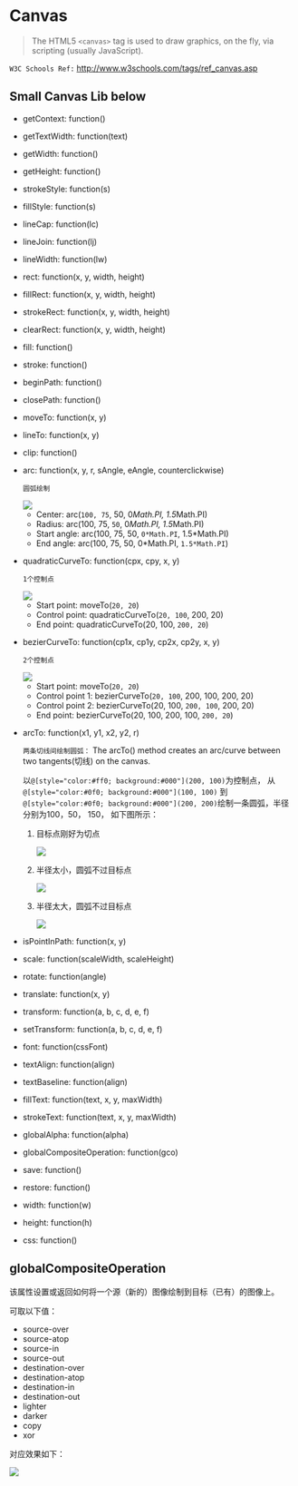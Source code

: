 # Canvas

> The HTML5 `<canvas>` tag is used to draw graphics, on the fly, via scripting (usually JavaScript). 

`W3C Schools Ref:` http://www.w3schools.com/tags/ref_canvas.asp

## Small Canvas Lib below

* getContext: function()
* getTextWidth: function(text)
* getWidth: function()
* getHeight: function()

* strokeStyle: function(s)
* fillStyle: function(s)
* lineCap: function(lc)
* lineJoin: function(lj)
* lineWidth: function(lw)

* rect: function(x, y, width, height)
* fillRect: function(x, y, width, height)
* strokeRect: function(x, y, width, height)
* clearRect: function(x, y, width, height)

* fill: function()
* stroke: function()
* beginPath: function()
* closePath: function()
* moveTo: function(x, y)
* lineTo: function(x, y)
* clip: function()
* arc: function(x, y, r, sAngle, eAngle, counterclickwise)

    `圆弧绘制`

    <img src="./img/img_arc.gif">

    * Center: arc(`100, 75`, 50, 0*Math.PI, 1.5*Math.PI)
    * Radius: arc(100, 75, `50`, 0*Math.PI, 1.5*Math.PI)
    * Start angle:  arc(100, 75, 50, `0*Math.PI`, 1.5*Math.PI)
    * End angle:  arc(100, 75, 50, 0*Math.PI, `1.5*Math.PI`) 

* quadraticCurveTo: function(cpx, cpy, x, y)

    `1个控制点`

    <img src="./img/img_quadraticcurve.gif">

    * Start point: moveTo(`20, 20`) 
    * Control point: quadraticCurveTo(`20, 100`, 200, 20)
    * End point: quadraticCurveTo(20, 100, `200, 20`)

* bezierCurveTo: function(cp1x, cp1y, cp2x, cp2y, x, y)

    `2个控制点`

    <img src="./img/img_beziercurve.gif">

    * Start point: moveTo(`20, 20`) 
    * Control point 1: bezierCurveTo(`20, 100`, 200, 100, 200, 20)
    * Control point 2: bezierCurveTo(20, 100, `200, 100`, 200, 20)
    * End point: bezierCurveTo(20, 100, 200, 100, `200, 20`)

* arcTo: function(x1, y1, x2, y2, r)
    
    `两条切线间绘制圆弧：`
    The arcTo() method creates an arc/curve between two tangents(切线) on the canvas.

    以`@[style="color:#ff0; background:#000"](200, 100)`为控制点，
    从`@[style="color:#0f0; background:#000"](100, 100)`
    到`@[style="color:#0f0; background:#000"](200, 200)`绘制一条圆弧，半径分别为100，50， 150，
    如下图所示：

    1. 目标点刚好为切点 

        <img src="./img/arcto_radius-100.png">

    2. 半径太小，圆弧不过目标点 

        <img src="./img/arcto_radius-50.png">

    3. 半径太大，圆弧不过目标点 

        <img src="./img/arcto_radius-150.png">


* isPointInPath: function(x, y)

* scale: function(scaleWidth, scaleHeight)
* rotate: function(angle)
* translate: function(x, y)
* transform: function(a, b, c, d, e, f)
* setTransform: function(a, b, c, d, e, f)

* font: function(cssFont)
* textAlign: function(align)
* textBaseline: function(align)
* fillText: function(text, x, y, maxWidth)
* strokeText: function(text, x, y, maxWidth)
* globalAlpha: function(alpha)
* globalCompositeOperation: function(gco)

* save: function()
* restore: function()
* width: function(w)
* height: function(h)
* css: function()


## globalCompositeOperation

该属性设置或返回如何将一个源（新的）图像绘制到目标（已有）的图像上。

可取以下值：

* source-over
* source-atop
* source-in
* source-out
* destination-over
* destination-atop
* destination-in
* destination-out
* lighter
* darker
* copy
* xor

对应效果如下：

<img src="./img/canvas-gco.png">
